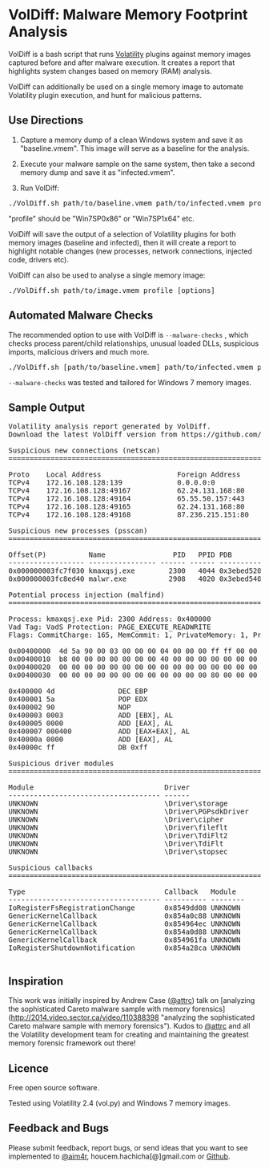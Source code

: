 
VolDiff: Malware Memory Footprint Analysis
==========================================

VolDiff is a bash script that runs [Volatility](https://github.com/volatilityfoundation/volatility) plugins against memory images captured before and after malware execution. It creates a report that highlights system changes based on memory (RAM) analysis.

VolDiff can additionally be used on a single memory image to automate Volatility plugin execution, and hunt for malicious patterns.

Use Directions
----------------

1. Capture a memory dump of a clean Windows system and save it as "baseline.vmem". This image will serve as a baseline for the analysis.

2. Execute your malware sample on the same system, then take a second memory dump and save it as "infected.vmem".

3. Run VolDiff:
<pre>
./VolDiff.sh path/to/baseline.vmem path/to/infected.vmem profile [options]
</pre>
"profile" should be "Win7SP0x86" or "Win7SP1x64" etc.

VolDiff will save the output of a selection of Volatility plugins for both memory images (baseline and infected), then it will create a report to highlight notable changes (new processes, network connections, injected code, drivers etc).

VolDiff can also be used to analyse a single memory image:
<pre>./VolDiff.sh path/to/image.vmem profile [options]</pre>

Automated Malware Checks
-------------------------
The recommended option to use with VolDiff is `--malware-checks` , which checks process parent/child relationships, unusual loaded DLLs, suspicious imports, malicious drivers and much more.

<pre>
./VolDiff.sh [path/to/baseline.vmem] path/to/infected.vmem profile --malware-checks
</pre>

`--malware-checks` was tested and tailored for Windows 7 memory images.


Sample Output
---------------
<pre>
Volatility analysis report generated by VolDiff.
Download the latest VolDiff version from https://github.com/aim4r/VolDiff/.

Suspicious new connections (netscan)
=========================================================================

Proto    Local Address                  Foreign Address      State            Pid      Owner 
TCPv4    172.16.108.128:139             0.0.0.0:0            LISTENING        4        System 
TCPv4    172.16.108.128:49167           62.24.131.168:80     CLOSED           924      svchost.exe 
TCPv4    172.16.108.128:49164           65.55.50.157:443     CLOSED           924      svchost.exe 
TCPv4    172.16.108.128:49165           62.24.131.168:80     CLOSED           924      svchost.exe 
TCPv4    172.16.108.128:49168           87.236.215.151:80    CLOSED           2108     explorer.exe

Suspicious new processes (psscan)
=========================================================================

Offset(P)          Name                PID   PPID PDB        Time created                    
------------------ ---------------- ------ ------ ---------- ------------------------------ 
0x000000003fc7f030 kmaxqsj.exe        2300   4044 0x3ebed520 2015-05-02 19:33:07 UTC+0000  
0x000000003fc8ed40 malwr.exe          2908   4020 0x3ebed540 2015-05-02 19:32:45 UTC+0000  

Potential process injection (malfind)
=========================================================================

Process: kmaxqsj.exe Pid: 2300 Address: 0x400000
Vad Tag: VadS Protection: PAGE_EXECUTE_READWRITE
Flags: CommitCharge: 165, MemCommit: 1, PrivateMemory: 1, Protection: 6

0x00400000  4d 5a 90 00 03 00 00 00 04 00 00 00 ff ff 00 00   MZ..............
0x00400010  b8 00 00 00 00 00 00 00 40 00 00 00 00 00 00 00   ........@.......
0x00400020  00 00 00 00 00 00 00 00 00 00 00 00 00 00 00 00   ................
0x00400030  00 00 00 00 00 00 00 00 00 00 00 00 80 00 00 00   ................

0x400000 4d               DEC EBP
0x400001 5a               POP EDX
0x400002 90               NOP
0x400003 0003             ADD [EBX], AL
0x400005 0000             ADD [EAX], AL
0x400007 000400           ADD [EAX+EAX], AL
0x40000a 0000             ADD [EAX], AL
0x40000c ff               DB 0xff

Suspicious driver modules
===========================================================================

Module                               Driver
------------------------------------ ------
UNKNOWN                              \Driver\storage
UNKNOWN                              \Driver\PGPsdkDriver
UNKNOWN                              \Driver\cipher
UNKNOWN                              \Driver\fileflt
UNKNOWN                              \Driver\TdiFlt2
UNKNOWN                              \Driver\TdiFlt
UNKNOWN                              \Driver\stopsec

Suspicious callbacks
===========================================================================

Type                                 Callback   Module   
------------------------------------ ---------- --------
IoRegisterFsRegistrationChange       0x8549dd08 UNKNOWN  
GenericKernelCallback                0x854a0c88 UNKNOWN  
GenericKernelCallback                0x854964ec UNKNOWN 
GenericKernelCallback                0x854a0d88 UNKNOWN 
GenericKernelCallback                0x854961fa UNKNOWN 
IoRegisterShutdownNotification       0x854a28ca UNKNOWN 

</pre>

Inspiration
------------
This work was initially inspired by Andrew Case ([@attrc](https://twitter.com/attrc)) talk on [analyzing the sophisticated Careto malware sample with memory forensics] (http://2014.video.sector.ca/video/110388398 "analyzing the sophisticated Careto malware sample with memory forensics"). Kudos to [@attrc](https://twitter.com/attrc) and all the Volatility development team for creating and maintaining the greatest memory forensic framework out there!

Licence
--------
Free open source software. 

Tested using Volatility 2.4 (vol.py) and Windows 7 memory images.

Feedback and Bugs
-------------------
Please submit feedback, report bugs, or send ideas that you want to see implemented to [@aim4r](https://twitter.com/aim4r), houcem.hachicha[@]gmail.com or [Github](https://github.com/aim4r/VolDiff/issues).
